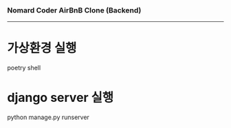 
### Nomard Coder AirBnB Clone (Backend)




---

# 가상환경 실행
poetry shell

# django server 실행
python manage.py runserver

